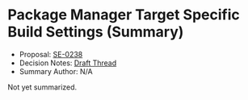 # Package Manager Target Specific Build Settings (Summary)

* Proposal: [SE-0238](https://github.com/apple/swift-evolution/blob/main/proposals/0238-package-manager-build-settings.md)
* Decision Notes: [Draft Thread](https://forums.swift.org/t/draft-proposal-target-specific-build-settings/18031)
* Summary Author: N/A

Not yet summarized.
